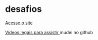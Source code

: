 # desafios
 
<a href="https://systemnegro.github.io/desafios/desafio05/social"> Acesse o site</a>

<a href="https://systemnegro.github.io/desafios/desafio09/videos"> Vídeos legais para assistir </a>
mudei no github
